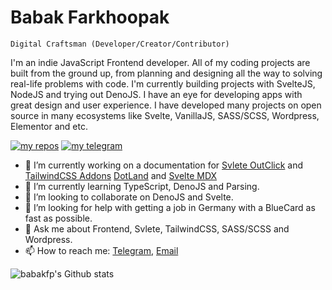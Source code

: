 # Babak Farkhoopak

`Digital Craftsman (Developer/Creator/Contributor)`

I'm an indie JavaScript Frontend developer. All of my coding projects are built from the ground up, from planning and designing all the way to solving real-life problems with code. I'm currently building projects with SvelteJS, NodeJS and trying out DenoJS. I have an eye for developing apps with great design and user experience. I have developed many projects on open source in many ecosystems like Svelte, VanillaJS, SASS/SCSS, Wordpress, Elementor and etc.

[![my repos][15]](https://github.com/babakfp?tab=repositories&q=&type=public&language=&sort=stargazers)
[![my telegram][20]](https://t.me/babakfp)

- 🔭 I’m currently working on a documentation for [Svlete OutClick](https://github.com/babakfp/svelte-outclick) and [TailwindCSS Addons](https://github.com/babakfp/tailwindcss-addons) [DotLand](https://github.com/babakfp/dotland) and [Svelte MDX](https://github.com/babakfp/svelte-mdx)
- 🌱 I’m currently learning TypeScript, DenoJS and Parsing.
- 👯 I’m looking to collaborate on DenoJS and Svelte.
- 🤔 I’m looking for help with getting a job in Germany with a BlueCard as fast as possible.
- 💬 Ask me about Frontend, Svlete, TailwindCSS, SASS/SCSS and Wordpress.
- 📫 How to reach me: [Telegram](https://t.me/babakfp), [Email](babak.bxf@gmail.com)

![babakfp's Github stats](https://github-readme-stats.vercel.app/api?username=babakfp&show_icons=false&theme=cobalt&hide_title=true)

[15]: https://custom-icon-badges.demolab.com/badge/-My%20Repos-blue?style=for-the-badge&logoColor=white&logo=repo
[20]: https://custom-icon-badges.demolab.com/badge/-Telegram-gray?style=for-the-badge&logoColor=black&logo=telegram
